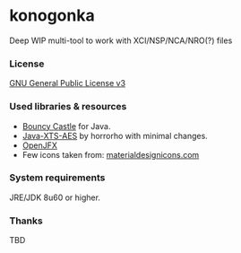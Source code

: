 # konogonka

Deep WIP multi-tool to work with XCI/NSP/NCA/NRO(?) files

### License

[GNU General Public License v3](https://github.com/developersu/konogonka/blob/master/LICENSE)

### Used libraries & resources
* [Bouncy Castle](https://www.bouncycastle.org/) for Java.
* [Java-XTS-AES](https://github.com/horrorho/Java-XTS-AES) by horrorho with minimal changes.
* [OpenJFX](https://wiki.openjdk.java.net/display/OpenJFX/Main)
* Few icons taken from: [materialdesignicons.com](http://materialdesignicons.com/)

### System requirements

JRE/JDK 8u60 or higher.

### Thanks

TBD